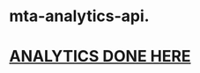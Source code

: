# mta-analytics-api.

# [ANALYTICS DONE HERE](https://colab.research.google.com/drive/1PG9_G3Y3j1MGp6MEh90PoAwTVZ_pP_54?usp=sharing)

